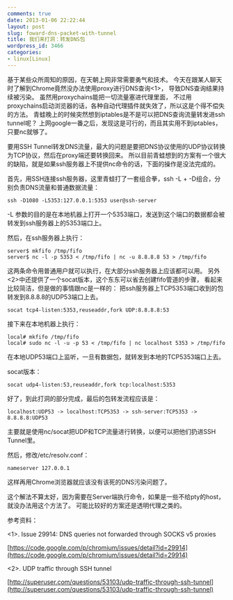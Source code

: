 ```yaml
---
comments: true
date: 2013-01-06 22:22:44
layout: post
slug: foward-dns-packet-with-tunnel
title: 我们来打洞：转发DNS包
wordpress_id: 3466
categories:
- linux[Linux]
---
```


基于某些众所周知的原因，在天朝上网非常需要勇气和技术。
今天在跟某人聊天时了解到Chrome竟然没办法使用proxy进行DNS查询<1>， 导致DNS查询结果持续被污染。
虽然用proxychains能把一切流量塞进代理里面，
不过用proxychains启动浏览器的话，各种自动代理插件就失效了，所以这是个得不偿失的方法。
青蛙晚上的时候突然想到iptables是不是可以把DNS查询流量转发进ssh tunnel呢？
上网google一番之后，发现这是可行的，而且其实用不到iptables，只要nc就够了。

要用SSH Tunnel转发DNS流量，最大的问题是要把DNS协议使用的UDP协议转换为TCP协议，然后在proxy端还要转换回来。
所以目前青蛙想到的方案有一个很大的缺陷，就是如果ssh服务器上不提供nc命令的话，下面的操作是没法完成的。

首先，用SSH连接ssh服务器，这里青蛙打了一套组合拳，ssh -L + -D组合，分别负责DNS流量和普通数据流量：

    ssh -D1080 -L5353:127.0.0.1:5353 user@ssh-server


-L 参数的目的是在本地机器上打开一个5353端口，发送到这个端口的数据都会被转发到ssh服务器上的5353端口上。

然后，在ssh服务器上执行：

    server$ mkfifo /tmp/fifo
    server$ nc -l -p 5353 < /tmp/fifo | nc -u 8.8.8.8 53 > /tmp/fifo


这两条命令用普通用户就可以执行，在大部分ssh服务器上应该都可以用。
另外<2>中还提供了一个socat版本，这个东东可以省去创建fifo管道的步骤，
看起来比较简洁，但是做的事情跟nc是一样的：
把ssh服务器上TCP5353端口收到的包转发到8.8.8.8的UDP53端口上去。

    socat tcp4-listen:5353,reuseaddr,fork UDP:8.8.8.8:53

接下来在本地机器上执行：

    local# mkfifo /tmp/fifo
    local# sudo nc -l -u -p 53 < /tmp/fifo | nc localhost 5353 > /tmp/fifo

在本地UDP53端口上监听，一旦有数据包，就转发到本地的TCP5353端口上去。

socat版本：

    socat udp4-listen:53,reuseaddr,fork tcp:localhost:5353



好了，到此打洞的部分完成，最后的包转发流程应该是：

    localhost:UDP53 -> localhost:TCP5353 -> ssh-server:TCP5353 -> 8.8.8.8:UDP53


主要就是使用nc/socat把UDP和TCP流量进行转换，以便可以把他们扔进SSH Tunnel里。

然后，修改/etc/resolv.conf：

    nameserver 127.0.0.1


这样再用Chrome浏览器就应该没有该死的DNS污染问题了。

这个解法不算太好，因为需要在Server端执行命令，如果是一些不给pty的host，就没办法用这个方法了。
可能比较好的方案还是透明代理之类的。

参考资料：

<1>. Issue 29914: DNS queries not forwarded through SOCKS v5 proxies

 [https://code.google.com/p/chromium/issues/detail?id=29914](https://code.google.com/p/chromium/issues/detail?id=29914)

<2>. UDP traffic through SSH tunnel

 [http://superuser.com/questions/53103/udp-traffic-through-ssh-tunnel](http://superuser.com/questions/53103/udp-traffic-through-ssh-tunnel)
